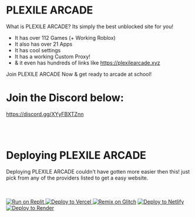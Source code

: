 # PLEXILE ARCADE
What is PLEXILE ARCADE?
Its simply the best unblocked site for you!

- It has over 112 Games (+ Working Roblox)
- It also has over 21 Apps
- It has cool settings
- It has a working Custom Proxy!
- & it even has hundreds of links like https://plexilearcade.xyz

Join PLEXILE ARCADE Now & get ready to arcade at school!

# Join the Discord below:
https://discord.gg/XYyFBXTZnn

<br>
<br>


# Deploying PLEXILE ARCADE

Deploying PLEXILE ARCADE couldn't have gotten more easier then this! just pick from any of the providers listed to get a easy website. <br><br><br>

<a target="_blank" href="https://replit.com/github/AnthonyIsHIMLOLZ/plexilearcadev4"><img alt="Run on Replit" src="https://binbashbanana.github.io/deploy-buttons/buttons/remade/replit.svg"> </a><a target="_blank" href="https://vercel.com/new/clone?repository-url=https://replit.com/github/AnthonyIsHIMLOLZ/plexilearcadev4"><img alt="Deploy to Vercel" src="https://binbashbanana.github.io/deploy-buttons/buttons/remade/vercel.svg"> </a><a target="_blank" href="https://glitch.com/edit/#!/import/github/AnthonyIsHIMLOLZ/plexilearcadev4"><img alt="Remix on Glitch" src="https://binbashbanana.github.io/deploy-buttons/buttons/official/glitch.svg"></a> <a target="_blank" href="https://app.netlify.com/start/deploy?repository=https://github.com/AnthonyIsHIMLOLZ/plexilearcadev4"><img alt="Deploy to Netlify" src="https://binbashbanana.github.io/deploy-buttons/buttons/official/netlify.svg"> </a><a target="_blank" href="https://render.com/deploy?repo=https://github.com/AnthonyIsHIMLOLZ/plexilearcadev4"><img alt="Deploy to Render" src="https://binbashbanana.github.io/deploy-buttons/buttons/official/render.svg"></a>
